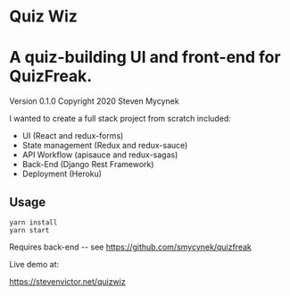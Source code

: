 # Quiz Wiz

# A quiz-building UI and front-end for QuizFreak.

Version 0.1.0
Copyright 2020 Steven Mycynek

I wanted to create a full stack project from scratch included:

* UI (React and redux-forms)
* State management (Redux and redux-sauce)
* API Workflow (apisauce and redux-sagas)
* Back-End (Django Rest Framework)
* Deployment (Heroku)

## Usage
```
yarn install
yarn start
```
Requires back-end -- see https://github.com/smycynek/quizfreak

Live demo at:

https://stevenvictor.net/quizwiz


